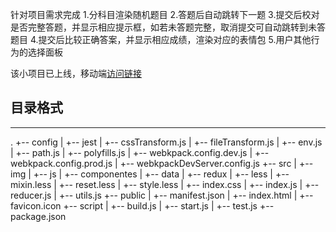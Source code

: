 针对项目需求完成
 1.分科目渲染随机题目
 2.答题后自动跳转下一题
 3.提交后校对是否完整答题，并显示相应提示框，如若未答题完整，取消提交可自动跳转到未答题目
 4.提交后比较正确答案，并显示相应成绩，渲染对应的表情包
 5.用户其他行为的选择面板

该小项目已上线，移动端[访问链接](http://www.cyikao.com/zg/2018_ysdtxt)

## 目录格式
---
.
+-- config
|   +-- jest
    |   +-- cssTransform.js
    |   +-- fileTransform.js
|   +-- env.js
|   +-- path.js
|   +-- polyfills.js
|   +-- webkpack.config.dev.js
|   +-- webkpack.config.prod.js
|   +-- webkpackDevServer.config.js
+-- src
|   +-- img
|   +-- js
    |   +-- componentes
    |   +-- data
    |   +-- redux
|   +-- less
    |   +-- mixin.less
    |   +-- reset.less
    |   +-- style.less
|   +-- index.css
|   +-- index.js
|   +-- reducer.js
|   +-- utils.js
+-- public
|   +-- manifest.json
|   +-- index.html
|   +-- favicon.icon
+-- script
|   +-- build.js
|   +-- start.js
|   +-- test.js
+-- package.json
